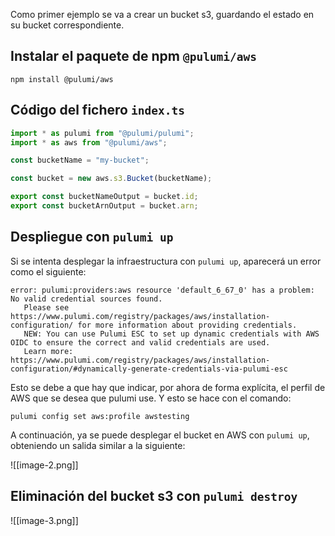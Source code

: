 Como primer ejemplo se va a crear un bucket s3, guardando el estado en su bucket correspondiente.
## Instalar el paquete de npm `@pulumi/aws`

```
npm install @pulumi/aws
```

## Código del fichero `index.ts`

```typescript
import * as pulumi from "@pulumi/pulumi";
import * as aws from "@pulumi/aws";

const bucketName = "my-bucket";

const bucket = new aws.s3.Bucket(bucketName);

export const bucketNameOutput = bucket.id;
export const bucketArnOutput = bucket.arn;
```

## Despliegue con `pulumi up` 

Si se intenta desplegar la infraestructura con `pulumi up`, aparecerá un error como el siguiente:

```text
error: pulumi:providers:aws resource 'default_6_67_0' has a problem: No valid credential sources found.  
   Please see https://www.pulumi.com/registry/packages/aws/installation-configuration/ for more information about providing credentials.  
   NEW: You can use Pulumi ESC to set up dynamic credentials with AWS OIDC to ensure the correct and valid credentials are used.  
   Learn more: https://www.pulumi.com/registry/packages/aws/installation-configuration/#dynamically-generate-credentials-via-pulumi-esc
```

Esto se debe a que hay que indicar, por ahora de forma explícita, el perfil de AWS que se desea que pulumi use. Y esto se hace con el comando:

```
pulumi config set aws:profile awstesting
```

A continuación, ya se puede desplegar el bucket en AWS con `pulumi up`, obteniendo un salida similar a la siguiente:

![[image-2.png]]
## Eliminación del bucket s3 con `pulumi destroy` 

![[image-3.png]]
